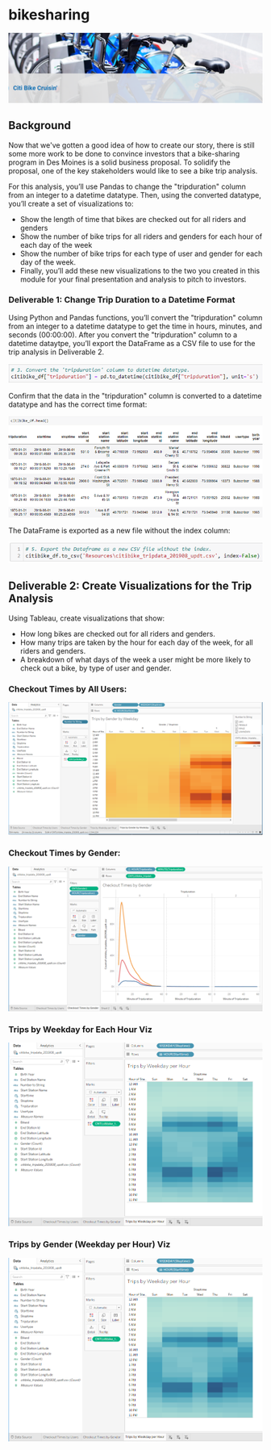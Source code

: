 # bikesharing

![](Resources/1.PNG)

## Background
Now that we've gotten a good idea of how to create our story, there is still some more work to be done to convince investors that a bike-sharing program in Des Moines is a solid business proposal. To solidify the proposal, one of the key stakeholders would like to see a bike trip analysis.

For this analysis, you’ll use Pandas to change the "tripduration" column from an integer to a datetime datatype. Then, using the converted datatype, you’ll create a set of visualizations to:

- Show the length of time that bikes are checked out for all riders and genders
- Show the number of bike trips for all riders and genders for each hour of each day of the week
- Show the number of bike trips for each type of user and gender for each day of the week.
- Finally, you’ll add these new visualizations to the two you created in this module for your final presentation and analysis to pitch to investors.

### Deliverable 1: Change Trip Duration to a Datetime Format

Using Python and Pandas functions, you’ll convert the "tripduration" column from an integer to a datetime datatype to get the time in hours, minutes, and seconds (00:00:00). After you convert the "tripduration" column to a datetime dataytpe, you’ll export the DataFrame as a CSV file to use for the trip analysis in Deliverable 2.

![](Resources/2.PNG)

Confirm that the data in the "tripduration" column is converted to a datetime datatype and has the correct time format:

![](Resources/3.PNG)

The DataFrame is exported as a new file without the index column:

![](Resources/4.PNG)


## Deliverable 2: Create Visualizations for the Trip Analysis

Using Tableau, create visualizations that show:

- How long bikes are checked out for all riders and genders.
- How many trips are taken by the hour for each day of the week, for all riders and genders.
- A breakdown of what days of the week a user might be more likely to check out a bike, by type of user and gender.

### Checkout Times by All Users:

![](Resources/8.PNG)

### Checkout Times by Gender:

![](Resources/6.PNG)

### Trips by Weekday for Each Hour Viz

![](Resources/7.PNG)

### Trips by Gender (Weekday per Hour) Viz

![](Resources/7.PNG)
